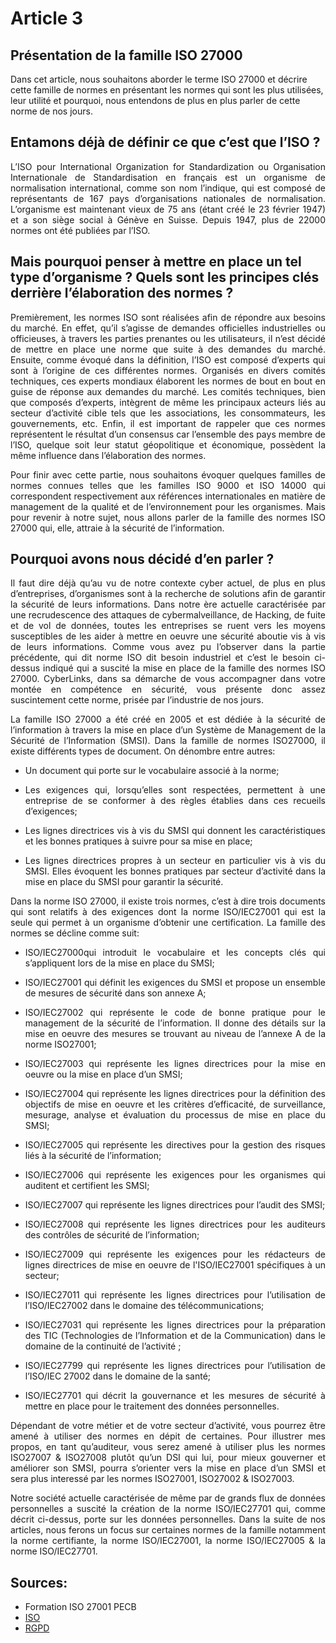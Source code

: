 # Article 3
## Présentation de la famille ISO 27000
Dans cet article, nous souhaitons aborder le terme ISO 27000 et décrire cette famille de normes en présentant les normes qui sont les plus utilisées, leur utilité et pourquoi, nous entendons de plus en plus parler de cette norme de nos jours.

## Entamons déjà de définir ce que c’est que l’ISO ?

<p align="justify">
L’ISO pour International Organization for Standardization ou Organisation Internationale de Standardisation en français est un organisme de normalisation international, comme son nom l’indique, qui est composé de représentants de 167 pays d’organisations nationales de normalisation. L’organisme est maintenant vieux de 75 ans (étant créé le 23 février 1947) et a son siège social à Génève en Suisse. Depuis 1947, plus de 22000 normes ont été publiées par l’ISO.
</p>

## Mais pourquoi penser à mettre en place un tel type d’organisme ? Quels sont les principes clés derrière l’élaboration des normes ?

<p align="justify">
Premièrement, les normes ISO sont réalisées afin de répondre aux besoins du marché. En effet, qu’il s’agisse de demandes officielles industrielles ou officieuses, à travers les parties prenantes ou les utilisateurs, il n’est décidé de mettre en place une norme que suite à des demandes du marché. Ensuite, comme évoqué dans la définition, l’ISO est composé d’experts qui sont à l’origine de ces différentes normes. Organisés en divers comités techniques, ces experts mondiaux élaborent les normes de bout en bout en guise de réponse aux demandes du marché. Les comités techniques, bien que composés d’experts, intègrent de même les principaux acteurs liés au secteur d’activité cible tels que les associations, les consommateurs, les gouvernements, etc. Enfin, il est important de rappeler que ces normes représentent le résultat d’un consensus car l’ensemble des pays membre de l’ISO, quelque soit leur statut géopolitique et économique, possèdent la même influence dans l’élaboration des normes.
</p>  

<p align="justify">
Pour finir avec cette partie, nous souhaitons évoquer quelques familles de normes connues telles que les familles ISO 9000 et ISO 14000 qui correspondent respectivement aux références internationales en matière de management de la qualité et de l’environnement pour les organismes. Mais pour revenir à notre sujet, nous allons parler de la famille des normes ISO 27000 qui, elle, attraie à la sécurité de l’information.
</p>

## Pourquoi avons nous décidé d’en parler ?

<p align="justify">
Il faut dire déjà qu’au vu de notre contexte cyber actuel, de plus en plus d’entreprises, d’organismes sont à la recherche de solutions afin de garantir la sécurité de leurs informations. Dans notre ère actuelle caractérisée par une recrudescence des attaques de cybermalveillance, de Hacking, de fuite et de vol de données, toutes les entreprises se ruent vers les moyens susceptibles de les aider à mettre en oeuvre une sécurité aboutie vis à vis de leurs informations. Comme vous avez pu l’observer dans la partie précédente, qui dit norme ISO dit besoin industriel et c’est le besoin ci-dessus indiqué qui a suscité la mise en place de la famille des normes ISO 27000. 
CyberLinks, dans sa démarche de vous accompagner dans votre montée en compétence en sécurité, vous présente donc assez suscintement cette norme, prisée par l’industrie de nos jours.
</p>  
  
<p align="justify">
La famille ISO 27000 a été créé en 2005 et est dédiée à la sécurité de l’information à travers la mise en place d’un Système de Management de la Sécurité de l’Information (SMSI). Dans la famille de normes ISO27000, il existe différents types de document. On dénombre entre autres:
</p>  

- <p align="justify">Un document qui porte sur le vocabulaire associé à la norme;
- <p align="justify">Les exigences qui, lorsqu’elles sont respectées, permettent à une entreprise de se conformer à des règles établies dans ces recueils d’exigences;
- <p align="justify">Les lignes directrices vis à vis du SMSI qui donnent les caractéristiques et les bonnes pratiques à suivre pour sa mise en place;
- <p align="justify">Les lignes directrices propres à un secteur en particulier vis à vis du SMSI. Elles évoquent les bonnes pratiques par secteur d’activité dans la mise en place du SMSI pour garantir la sécurité.


<p align="justify">
Dans la norme ISO 27000, il existe trois normes, c’est à dire trois documents qui sont relatifs à des exigences dont la norme ISO/IEC27001 qui est la seule qui permet à un organisme d’obtenir une certification. La famille des normes se décline comme suit:
</p>


- <p align="justify">ISO/IEC27000qui introduit le vocabulaire et les concepts clés qui s’appliquent lors de la mise en place du SMSI;

- <p align="justify">ISO/IEC27001 qui définit les exigences du SMSI et propose un ensemble de mesures de sécurité dans son annexe A;

- <p align="justify">ISO/IEC27002 qui représente le code de bonne pratique pour le management de la sécurité de l’information. Il donne des détails sur la mise en oeuvre des mesures se trouvant au niveau de l’annexe A de la norme ISO27001;

- <p align="justify">ISO/IEC27003 qui représente les lignes directrices pour la mise en oeuvre ou la mise en place d’un SMSI;

- <p align="justify">ISO/IEC27004 qui représente les lignes directrices pour la définition des objectifs de mise en oeuvre et les critères d’efficacité, de surveillance, mesurage, analyse et évaluation du processus de mise en place du SMSI;

- <p align="justify">ISO/IEC27005 qui représente les directives pour la gestion des risques liés à la sécurité de l’information;

- <p align="justify">ISO/IEC27006 qui représente les exigences pour les organismes qui auditent et certifient les SMSI;

- <p align="justify">ISO/IEC27007 qui représente les lignes directrices pour l’audit des SMSI;

- <p align="justify">ISO/IEC27008 qui représente les lignes directrices pour les auditeurs des contrôles de sécurité de l’information;

- <p align="justify">ISO/IEC27009 qui représente les exigences pour les rédacteurs de lignes directrices de mise en oeuvre de l'ISO/IEC27001 spécifiques à un secteur;

- <p align="justify">ISO/IEC27011 qui représente les lignes directrices pour l’utilisation de l’ISO/IEC27002 dans le domaine des télécommunications;

- <p align="justify">ISO/IEC27031 qui représente les lignes directrices pour la préparation des TIC (Technologies de l’Information et de la Communication) dans le domaine de la continuité de l’activité ;

- <p align="justify">ISO/IEC27799 qui représente les lignes directrices pour l’utilisation de l’ISO/IEC 27002 dans le domaine de la santé;

- <p align="justify">ISO/IEC27701 qui décrit la gouvernance et les mesures de sécurité à mettre en place pour le traitement des données personnelles.


<p align="justify">
Dépendant de votre métier et de votre secteur d’activité, vous pourrez être amené à utiliser des normes en dépit de certaines. Pour illustrer mes propos, en tant qu’auditeur, vous serez amené à utiliser plus les normes ISO27007 & ISO27008 plutôt qu’un DSI qui lui, pour mieux gouverner et améliorer son SMSI, pourra s’orienter vers la mise en place d’un SMSI et sera plus interessé par les normes ISO27001, ISO27002 & ISO27003.
</p>

<p align="justify">
Notre société actuelle caractérisée de même par de grands flux de données personnelles a suscité la création de la norme ISO/IEC27701 qui, comme décrit ci-dessus, porte sur les données personnelles. 
Dans la suite de nos articles, nous ferons un focus sur certaines normes de la famille notamment la norme certifiante, la norme ISO/IEC27001, la norme ISO/IEC27005 & la norme ISO/IEC27701.
</p>

## Sources:

- Formation ISO 27001 PECB
- [ISO](https://fr.wikipedia.org/wiki/Organisation_internationale_de_normalisation)
- [RGPD](https://www.cnil.fr/fr/liso-27701-une-norme-internationale-pour-la-protection-des-donnees-personnelles)

